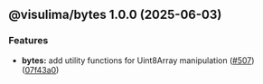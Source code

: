 ## @visulima/bytes 1.0.0 (2025-06-03)

### Features

* **bytes:** add utility functions for Uint8Array manipulation ([#507](https://github.com/visulima/visulima/issues/507)) ([07f43a0](https://github.com/visulima/visulima/commit/07f43a001a4f33a3ebcce9072d404a8975539608))
